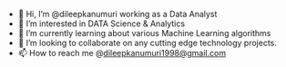 - 👋 Hi, I’m @dileepkanumuri working as a Data Analyst
- 👀 I’m interested in DATA Science & Analytics
- 🌱 I’m currently learning about various Machine Learning algorithms
- 💞️ I’m looking to collaborate on any cutting edge technology projects.
- 📫 How to reach me @dileepkanumuri1998@gmail.com

<!---
dileepkanumuri/dileepkanumuri is a ✨ special ✨ repository because its `README.md` (this file) appears on your GitHub profile.
You can click the Preview link to take a look at your changes.
--->
